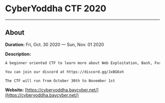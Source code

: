 # CyberYoddha CTF 2020

---

## About

**Duration:** Fri, Oct. 30 2020 — Sun, Nov. 01 2020

**Description:**
```txt
A beginner oriented CTF to learn more about Web Exploitation, Bash, Forensics, Reverse Engineering, Binary Exploitation, Trivia, and Misc!

You can join our discord at https://discord.gg/JxBG6xh

The CTF will run from October 30th to November 1st
```

**Website:** [https://cyberyoddha.baycyber.net/](https://cyberyoddha.baycyber.net/)
